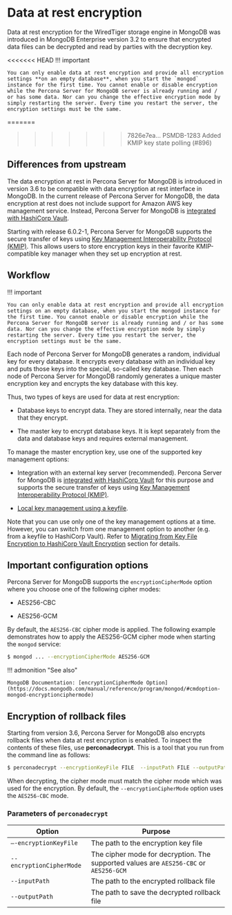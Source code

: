 # Data at rest encryption

Data at rest encryption for the WiredTiger storage engine in MongoDB was
introduced in MongoDB Enterprise version 3.2 to ensure that encrypted data
files can be decrypted and read by parties with the decryption key.

<<<<<<< HEAD
!!! important

    You can only enable data at rest encryption and provide all encryption settings **on an empty database**, when you start the `mongod` instance for the first time. You cannot enable or disable encryption while the Percona Server for MongoDB server is already running and / or has some data. Nor can you change the effective encryption mode by simply restarting the server. Every time you restart the server, the encryption settings must be the same.


=======
>>>>>>> 7826e7ea... PSMDB-1283 Added KMIP key state polling (#896)
## Differences from upstream

The data encryption at rest in Percona Server for MongoDB is introduced in version 3.6 to be compatible with data encryption at rest interface in MongoDB. In the current release of Percona Server for MongoDB, the data encryption at rest does not include support for Amazon AWS key management service. Instead, Percona Server for MongoDB is [integrated with HashiCorp Vault](vault.md). 

Starting with release 6.0.2-1, Percona Server for MongoDB supports the secure transfer of keys using [Key Management Interoperability Protocol (KMIP)](kmip.md). This allows users to store encryption keys in their favorite KMIP-compatible key manager when they set up encryption at rest.


## Workflow

!!! important

    You can only enable data at rest encryption and provide all encryption settings on an empty database, when you start the mongod instance for the first time. You cannot enable or disable encryption while the Percona Server for MongoDB server is already running and / or has some data. Nor can you change the effective encryption mode by simply restarting the server. Every time you restart the server, the encryption settings must be the same.

Each node of Percona Server for MongoDB generates a random, individual key for every database. It encrypts every database with an individual key and puts those keys into the special, so-called key database. Then each node of Percona Server for MongoDB randomly generates a unique master encryption key and encrypts the key database with this key. 

Thus, two types of keys are used for data at rest encryption:

* Database keys to encrypt data. They are stored internally, near the data that they encrypt.

* The master key to encrypt database keys. It is kept separately from the data and database keys and requires external management.

To manage the master encryption key, use one of the supported key management options:

* Integration with an external key server (recommended). Percona Server for MongoDB is [integrated with HashiCorp Vault](vault.md) for this purpose and supports the secure transfer of keys using [Key Management Interoperability Protocol (KMIP)](kmip.md).

* [Local key management using a keyfile](keyfile.md).

Note that you can use only one of the key management options at a time. However, you can switch from one management option to another (e.g. from a keyfile to HashiCorp Vault). Refer to [Migrating from Key File Encryption to HashiCorp Vault Encryption](encryption-mode-switch.md) section for details.



## Important configuration options

Percona Server for MongoDB supports the `encryptionCipherMode` option where you choose one of the following cipher modes:

* AES256-CBC

* AES256-GCM

By default, the `AES256-CBC` cipher mode is applied. The following example
demonstrates how to apply the AES256-GCM cipher mode when starting the
`mongod` service:

```{.bash data-prompt="$"}
$ mongod ... --encryptionCipherMode AES256-GCM
```

!!! admonition "See also"

    MongoDB Documentation: [encryptionCipherMode Option](https://docs.mongodb.com/manual/reference/program/mongod/#cmdoption-mongod-encryptionciphermode)

## Encryption of rollback files

Starting from version 3.6, Percona Server for MongoDB also encrypts rollback files when data at rest encryption is enabled. To inspect the contents of these files, use **perconadecrypt**. This is a tool that you run from the command line as follows:

```{.bash data-prompt="$"}
$ perconadecrypt --encryptionKeyFile FILE  --inputPath FILE --outputPath FILE [--encryptionCipherMode MODE]
```

When decrypting, the cipher mode must match the cipher mode which was used for
the encryption. By default, the `--encryptionCipherMode` option uses the
`AES256-CBC` mode.

### Parameters of `perconadecrypt`

| Option                   | Purpose                        |
| ------------------------ | -------------------------------|
| `–-encryptionKeyFile`    | The path to the encryption key file
| `--encryptionCipherMode` | The cipher mode for decryption. The supported values are `AES256-CBC` or `AES256-GCM` | 
| `--inputPath`            | The path to the encrypted rollback file | 
| `--outputPath`           | The path to save the decrypted rollback file | 


